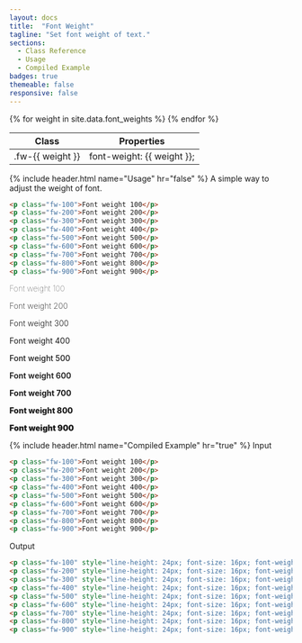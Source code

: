```yaml
---
layout: docs
title:  "Font Weight"
tagline: "Set font weight of text."
sections:
  - Class Reference
  - Usage
  - Compiled Example
badges: true
themeable: false
responsive: false
---
```

<a class="anchor" name="class-reference"></a>
<div class="table-utilities">
  <table class="table">
    <thead>
      <tr>
        <th>Class</th>
        <th>Properties</th>
      </tr>
    </thead>
    <tbody>
      {% for weight in site.data.font_weights %}
        <tr><td class="class">.fw-{{ weight }}</td><td class="css">font-weight: {{ weight }};</td></tr>
      {% endfor %}
    </tbody>
  </table>
</div>

{% include header.html name="Usage" hr="false" %}
A simple way to adjust the weight of font.
```html
<p class="fw-100">Font weight 100</p>
<p class="fw-200">Font weight 200</p>
<p class="fw-300">Font weight 300</p>
<p class="fw-400">Font weight 400</p>
<p class="fw-500">Font weight 500</p>
<p class="fw-600">Font weight 600</p>
<p class="fw-700">Font weight 700</p>
<p class="fw-800">Font weight 800</p>
<p class="fw-900">Font weight 900</p>
```
<p style="font-weight: 100;">Font weight 100</p>
<p style="font-weight: 200;">Font weight 200</p>
<p style="font-weight: 300;">Font weight 300</p>
<p style="font-weight: 400;">Font weight 400</p>
<p style="font-weight: 500;">Font weight 500</p>
<p style="font-weight: 600;">Font weight 600</p>
<p style="font-weight: 700;">Font weight 700</p>
<p style="font-weight: 800;">Font weight 800</p>
<p style="font-weight: 900;">Font weight 900</p>

{% include header.html name="Compiled Example" hr="true" %}
<span class="badge rounded-pill badge-input">Input</span>
```html
<p class="fw-100">Font weight 100</p>
<p class="fw-200">Font weight 200</p>
<p class="fw-300">Font weight 300</p>
<p class="fw-400">Font weight 400</p>
<p class="fw-500">Font weight 500</p>
<p class="fw-600">Font weight 600</p>
<p class="fw-700">Font weight 700</p>
<p class="fw-800">Font weight 800</p>
<p class="fw-900">Font weight 900</p>
```

<span class="badge rounded-pill badge-output">Output</span>
```html
<p class="fw-100" style="line-height: 24px; font-size: 16px; font-weight: 100 !important; width: 100%; margin: 0;" align="left">Some text here with some amount of weight</p>
<p class="fw-200" style="line-height: 24px; font-size: 16px; font-weight: 200 !important; width: 100%; margin: 0;" align="left">Some text here with some amount of weight</p>
<p class="fw-300" style="line-height: 24px; font-size: 16px; font-weight: 300 !important; width: 100%; margin: 0;" align="left">Some text here with some amount of weight</p>
<p class="fw-400" style="line-height: 24px; font-size: 16px; font-weight: 400 !important; width: 100%; margin: 0;" align="left">Some text here with some amount of weight</p>
<p class="fw-500" style="line-height: 24px; font-size: 16px; font-weight: 500 !important; width: 100%; margin: 0;" align="left">Some text here with some amount of weight</p>
<p class="fw-600" style="line-height: 24px; font-size: 16px; font-weight: 600 !important; width: 100%; margin: 0;" align="left">Some text here with some amount of weight</p>
<p class="fw-700" style="line-height: 24px; font-size: 16px; font-weight: 700 !important; width: 100%; margin: 0;" align="left">Some text here with some amount of weight</p>
<p class="fw-800" style="line-height: 24px; font-size: 16px; font-weight: 800 !important; width: 100%; margin: 0;" align="left">Some text here with some amount of weight</p>
<p class="fw-900" style="line-height: 24px; font-size: 16px; font-weight: 900 !important; width: 100%; margin: 0;" align="left">Some text here with some amount of weight</p>
```
